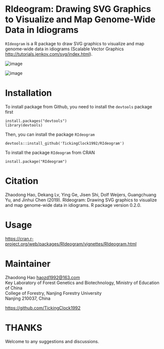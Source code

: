 # RIdeogram: Drawing SVG Graphics to Visualize and Map Genome-Wide Data in Idiograms

`RIdeogram` is a R package to draw SVG graphics to visualize and map genome-wide data in idiograms (Scalable Vector Graphics http://tutorials.jenkov.com/svg/index.html). 

![image](https://github.com/TickingClock1992/RIdeogram/blob/master/vignettes/figures/example4.png)

![image](https://github.com/TickingClock1992/RIdeogram/blob/master/vignettes/figures/example17.png)

# Installation

To install package from Github, you need to install the `devtools` package first<br>
```
install.packages("devtools")
library(devtools)
```
Then, you can install the package `RIdeogram`<br>
```
devtools::install_github('TickingClock1992/RIdeogram')
```

To install the package `RIdeogram` from CRAN<br>
```
install.package("RIdeogram")
```

# Citation

Zhaodong Hao, Dekang Lv, Ying Ge, Jisen Shi, Dolf Weijers, Guangchuang Yu, and Jinhui
Chen (2019). RIdeogram: Drawing SVG graphics to visualize and map
genome-wide data in idiograms. R package version 0.2.0.

# Usage

https://cran.r-project.org/web/packages/RIdeogram/vignettes/RIdeogram.html

# Maintainer

Zhaodong Hao <haozd1992@163.com> <br>
Key Laboratory of Forest Genetics and Biotechnology, Ministry of Education of China <br>
College of Forestry, Nanjing Forestry University <br>
Nanjing 210037, China <br>

https://github.com/TickingClock1992

# THANKS
Welcome to any suggestions and discussions.
